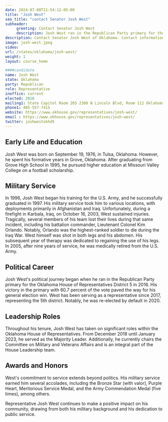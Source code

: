 ```yaml
---
date: 2024-07-08T11:54:12-05:00
title: "Josh West"
seo_title: "contact Senator Josh West"
subheader:
     greeting: Contact Senator Josh West
     description: Josh West ran in the Republican Party primary for the Oklahoma House of Representatives District 5 in 2016.
description: Contact Senator Josh West of Oklahoma. Contact information for Josh West includes email address, phone number, and mailing address.
image: josh-west.jpeg
video:
url: /states/oklahoma/josh-west/
weight: 1
layout: course_home

####candidate
name: Josh West
state: Oklahoma
party: Republican
role: Representative
inoffice: current
elected: 2016
mailing1: State Capitol Room 205 2300 N Lincoln Blvd, Room 112 Oklahoma City, OK 73105
phone1: 405-557-7415
website: https://www.okhouse.gov/representatives/josh-west/
email : https://www.okhouse.gov/representatives/josh-west/
twitter: joshwestokhd5
---
```

## Early Life and Education
Josh West was born on September 19, 1976, in Tulsa, Oklahoma. However, he spent his formative years in Grove, Oklahoma. After graduating from Grove High School in 1995, he pursued higher education at Missouri Valley College on a football scholarship.

## Military Service
In 1996, Josh West began his training for the U.S. Army, and he successfully graduated in 1997. His military service took him to various locations, with deployments primarily in Afghanistan and Iraq. Unfortunately, during a firefight in Karbala, Iraq, on October 16, 2003, West sustained injuries. Tragically, several members of his team lost their lives during that same incident, including his battalion commander, Lieutenant Colonel Kim Orlando. Notably, Orlando was the highest-ranked soldier to die during the Iraq War. West himself was shot in both legs and his abdomen. His subsequent year of therapy was dedicated to regaining the use of his legs. In 2005, after nine years of service, he was medically retired from the U.S. Army.

## Political Career
Josh West's political journey began when he ran in the Republican Party primary for the Oklahoma House of Representatives District 5 in 2016. His victory in the primary with 60.7 percent of the vote paved the way for his general election win. West has been serving as a representative since 2017, representing the 5th district. Notably, he was re-elected by default in 2020.

## Leadership Roles
Throughout his tenure, Josh West has taken on significant roles within the Oklahoma House of Representatives. From December 2018 until January 2023, he served as the Majority Leader. Additionally, he currently chairs the Committee on Military and Veterans Affairs and is an integral part of the House Leadership team.

## Awards and Honors
West's commitment to service extends beyond politics. His military service earned him several accolades, including the Bronze Star (with valor), Purple Heart, Meritorious Service Medal, and the Army Commendation Medal (five times), among others.

Representative Josh West continues to make a positive impact on his community, drawing from both his military background and his dedication to public service.
